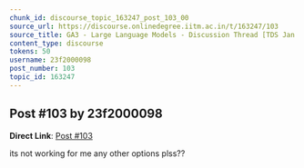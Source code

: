 ```yaml
---
chunk_id: discourse_topic_163247_post_103_00
source_url: https://discourse.onlinedegree.iitm.ac.in/t/163247/103
source_title: GA3 - Large Language Models - Discussion Thread [TDS Jan 2025]
content_type: discourse
tokens: 50
username: 23f2000098
post_number: 103
topic_id: 163247
---
```


## Post #103 by 23f2000098

**Direct Link**: [Post #103](https://discourse.onlinedegree.iitm.ac.in/t/163247/103)

its not working for me any other options plss??
